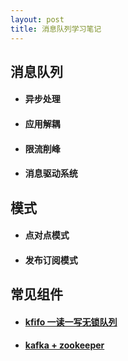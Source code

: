 ```yaml
---
layout: post
title: 消息队列学习笔记
---
```


## 消息队列
+ #### 异步处理
+ #### 应用解耦
+ #### 限流削峰
+ #### 消息驱动系统

## 模式
+ #### 点对点模式
+ #### 发布订阅模式

## 常见组件
+ #### [kfifo 一读一写无锁队列](https://github.com/torvalds/linux/blob/master/include/linux/kfifo.h)
+ #### [kafka + zookeeper](http://www.infoq.com/cn/articles/apache-kafka)
